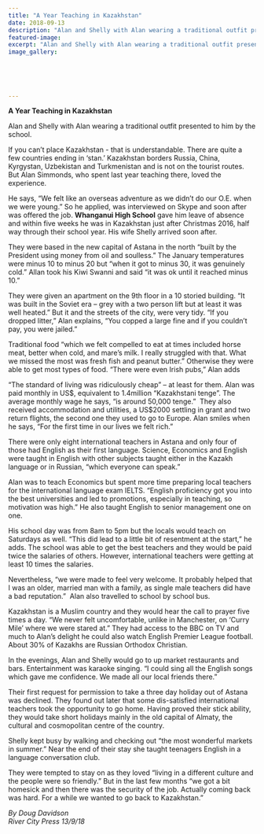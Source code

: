 ```yaml
---
title: "A Year Teaching in Kazakhstan"
date: 2018-09-13
description: "Alan and Shelly with Alan wearing a traditional outfit presented to him by the school in Kazakhstan..."
featured-image: 
excerpt: "Alan and Shelly with Alan wearing a traditional outfit presented to him by the school in Kazakhstan."
image_gallery:
	
	
	
	
	
---
```


<p class="BasicParagraph"><strong>A Year Teaching in Kazakhstan</strong></p>
<p>Alan and Shelly with Alan wearing a traditional outfit presented to him by the school.</p>
<p class="BasicParagraph">If you can&rsquo;t place Kazakhstan - that is understandable. There are quite a few countries ending in &lsquo;stan.&rsquo; Kazakhstan borders Russia, China, Kyrgystan, Uzbekistan and Turkmenistan and is not on the tourist routes. But Alan Simmonds, who spent last year teaching there, loved the experience.</p>
<p class="BasicParagraph">He says, &ldquo;We felt like an overseas adventure as we didn&rsquo;t do our O.E. when we were young.&rdquo; So he applied, was interviewed on Skype and soon after was offered the job. <strong>Whanganui High School</strong> gave him leave of absence and within five weeks he was in Kazakhstan just after Christmas 2016, half way through their school year. His wife Shelly arrived soon after.</p>
<p class="BasicParagraph">They were based in the new capital of Astana in the north &ldquo;built by the President using money from oil and soulless.&rdquo; The January temperatures were minus 10 to minus 20 but &ldquo;when it got to minus 30, it was genuinely cold.&rdquo; Allan took his Kiwi Swanni and said &ldquo;it was ok until it reached minus 10.&rdquo;</p>
<p class="BasicParagraph">They were given an apartment on the 9th floor in a 10 storied building. &ldquo;It was built in the Soviet era &ndash; grey with a two person lift but at least it was well heated.&rdquo; But it and the streets of the city, were very tidy. &ldquo;If you dropped litter,&rdquo; Alan explains, &ldquo;You copped a large fine and if you couldn&rsquo;t pay, you were jailed.&rdquo;</p>
<p class="BasicParagraph">Traditional food &ldquo;which we felt compelled to eat at times included horse meat, better when cold, and mare&rsquo;s milk. I really struggled with that. What we missed the most was fresh fish and peanut butter.&rdquo; Otherwise they were able to get most types of food. &ldquo;There were even Irish pubs,&rdquo; Alan adds</p>
<p class="BasicParagraph">&ldquo;The standard of living was ridiculously cheap&rdquo; &ndash; at least for them. Alan was paid monthly in US$, equivalent to 1.4million &ldquo;Kazakhstani tenge&rdquo;. The average monthly wage he says, &ldquo;is around 50,000 tenge.&rdquo;&nbsp; They also received accommodation and utilities, a US$2000 settling in grant and two return flights, the second one they used to go to Europe. Alan smiles when he says, &ldquo;For the first time in our lives we felt rich.&rdquo;</p>
<p class="BasicParagraph">There were only eight international teachers in Astana and only four of those had English as their first language. Science, Economics and English were taught in English with other subjects taught either in the Kazakh language or in Russian, &ldquo;which everyone can speak.&rdquo;</p>
<p class="BasicParagraph">Alan was to teach Economics but spent more time preparing local teachers for the international language exam IELTS. &ldquo;English proficiency got you into the best universities and led to promotions, especially in teaching, so motivation was high.&rdquo; He also taught English to senior management one on one.</p>
<p class="BasicParagraph">His school day was from 8am to 5pm but the locals would teach on Saturdays as well. &ldquo;This did lead to a little bit of resentment at the start,&rdquo; he adds. The school was able to get the best teachers and they would be paid twice the salaries of others. However, international teachers were getting at least 10 times the salaries.</p>
<p class="BasicParagraph">Nevertheless, &ldquo;we were made to feel very welcome. It probably helped that I was an older, married man with a family, as single male teachers did have a bad reputation.&rdquo;&nbsp; Alan also travelled to school by school bus.</p>
<p class="BasicParagraph">Kazakhstan is a Muslim country and they would hear the call to prayer five times a day. &ldquo;We never felt uncomfortable, unlike in Manchester, on &lsquo;Curry Mile&rsquo; where we were stared at.&rdquo; They had access to the BBC on TV and much to Alan&rsquo;s delight he could also watch English Premier League football. About 30% of Kazakhs are Russian Orthodox Christian.</p>
<p class="BasicParagraph">In the evenings, Alan and Shelly would go to up market restaurants and bars. Entertainment was karaoke singing. &ldquo;I could sing all the English songs which gave me confidence. We made all our local friends there.&rdquo;</p>
<p class="BasicParagraph">Their first request for permission to take a three day holiday out of Astana was declined. They found out later that some dis-satisfied international teachers took the opportunity to go home. Having proved their stick ability, they would take short holidays mainly in the old capital of Almaty, the cultural and cosmopolitan centre of the country.</p>
<p class="BasicParagraph">Shelly kept busy by walking and checking out &ldquo;the most wonderful markets in summer.&rdquo; Near the end of their stay she taught teenagers English in a language conversation club.</p>
<p class="BasicParagraph">They were tempted to stay on as they loved &ldquo;living in a different culture and the people were so friendly.&rdquo; But in the last few months &ldquo;we got a bit homesick and then there was the security of the job. Actually coming back was hard. For a while we wanted to go back to Kazakhstan.&rdquo;&nbsp;</p>
<p class="BasicParagraph"><em>By Doug Davidson</em><br /><em>River City Press 13/9/18</em></p>

